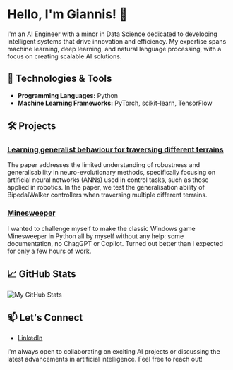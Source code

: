# Hello, I'm Giannis! 👋

I'm an AI Engineer with a minor in Data Science dedicated to developing intelligent systems that drive innovation and efficiency. My expertise spans machine learning, deep learning, and natural language processing, with a focus on creating scalable AI solutions.

## 🔧 Technologies & Tools

- **Programming Languages:** Python 
- **Machine Learning Frameworks:** PyTorch, scikit-learn, TensorFlow

## 🛠️ Projects

### [Learning generalist behaviour for traversing different terrains]([link-to-project-repo](https://github.com/JohnGrigoriadis/generalist-controllers-terrain))

The paper addresses the limited understanding of robustness and generalisability in neuro-evolutionary methods, specifically focusing on artificial neural networks (ANNs) used in control tasks, such as those applied in robotics. In the paper, we test the generalisation ability of BipedalWalker controllers when traversing multiple different terrains.

### [Minesweeper]([link-to-project-repo](https://github.com/JohnGrigoriadis/MineSweeper))

I wanted to challenge myself to make the classic Windows game Minesweeper in Python all by myself without any help: some documentation, no ChagGPT or Copilot. Turned out better than I expected for only a few hours of work.

## 📈 GitHub Stats

![My GitHub Stats](https://github-readme-stats.vercel.app/api?username=JohnGrigoriadis&show_icons=true&theme=radical)


## 📫 Let's Connect

- [LinkedIn](www.linkedin.com/in/ioannis-grigoriadis-2a7a55261)

I'm always open to collaborating on exciting AI projects or discussing the latest advancements in artificial intelligence. Feel free to reach out!
